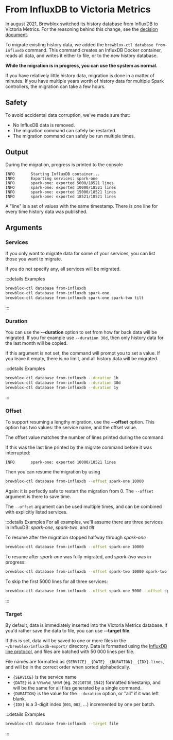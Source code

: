 # From InfluxDB to Victoria Metrics

In august 2021, Brewblox switched its history database from InfluxDB to Victoria Metrics.
For the reasoning behind this change, see the [decision document](../decisions/20210718_victoria_metrics).

To migrate existing history data, we added the `brewblox-ctl database from-influxdb` command.
This command creates an InfluxDB Docker container, reads all data, and writes it either to file, or to the new history database.

**While the migration is in progress, you can use the system as normal.**

If you have relatively little history data, migration is done in a matter of minutes.
If you have multiple years worth of history data for multiple Spark controllers, the migration can take a few hours.

## Safety

To avoid accidental data corruption, we've made sure that:

- No InfluxDB data is removed.
- The migration command can safely be restarted.
- The migration command can safely be run multiple times.

## Output

During the migration, progress is printed to the console
```
INFO       Starting InfluxDB container...
INFO       Exporting services: spark-one
INFO       spark-one: exported 5000/18521 lines
INFO       spark-one: exported 10000/18521 lines
INFO       spark-one: exported 15000/18521 lines
INFO       spark-one: exported 18521/18521 lines
```

A "line" is a set of values with the same timestamp.
There is one line for every time history data was published.

## Arguments


### Services

If you only want to migrate data for some of your services, you can list those you want to migrate.

If you do not specify any, all services will be migrated.

:::details Examples
```sh
brewblox-ctl database from-influxdb
brewblox-ctl database from-influxdb spark-one
brewblox-ctl database from-influxdb spark-one spark-two tilt
```
:::

### Duration

You can use the **--duration** option to set from how far back data will be migrated.
If you for example use `--duration 30d`, then only history data for the last month will be copied.

If this argument is not set, the command will prompt you to set a value.
If you leave it empty, there is no limit, and all history data will be migrated.

:::details Examples
```sh
brewblox-ctl database from-influxdb --duration 1h
brewblox-ctl database from-influxdb --duration 30d
brewblox-ctl database from-influxdb --duration 1y
```
:::

### Offset

To support resuming a lengthy migration, use the **--offset** option.
This option has two values: the service name, and the offset value.

The offset value matches the number of lines printed during the command.

If this was the last line printed by the migrate command before it was interrupted:
```
INFO       spark-one: exported 10000/18521 lines
```

Then you can resume the migration by using
```sh
brewblox-ctl database from-influxdb --offset spark-one 10000
```

Again: it is perfectly safe to restart the migration from 0.
The `--offset` argument is there to save time.

The `--offset` argument can be used multiple times, and can be combined with explicitly listed services.

:::details Examples
For all examples, we'll assume there are three services in InfluxDB: *spark-one*, *spark-two*, and *tilt*

To resume after the migration stopped halfway through *spark-one*
```sh
brewblox-ctl database from-influxdb --offset spark-one 10000
```

To resume after *spark-one* was fully migrated, and *spark-two* was in progress:
```sh
brewblox-ctl database from-influxdb --offset spark-two 10000 spark-two tilt
```

To skip the first 5000 lines for all three services:
```sh
brewblox-ctl database from-influxdb --offset spark-one 5000 --offset spark-two 5000 --offset tilt 50000
```
:::

### Target

By default, data is immediately inserted into the Victoria Metrics database.
If you'd rather save the data to file, you can use **--target file**.

If this is set, data will be saved to one or more files in the `~/brewblox/influxdb-export/` directory.
Data is formatted using the [InfluxDB line protocol](https://docs.influxdata.com/influxdb/v1.8/write_protocols/line_protocol_tutorial/), and files are batched with 50 000 lines per file.

File names are formatted as `{SERVICE}__{DATE}__{DURATION}__{IDX}.lines`,
and will be in the correct order when sorted alphabetically.

- `{SERVICE}` is the service name
- `{DATE}` is a `%Y%m%d_%H%M` (eg. `20210730_1542`) formatted timestamp, and will be the same for all files generated by a single command.
- `{DURATION}` is the value for the `--duration` option, or "all" if it was left blank.
- `{IDX}` is a 3-digit index (`001`, `002`, ...) incremented by one per batch.

:::details Examples
```sh
brewblox-ctl database from-influxdb --target file
```
:::
